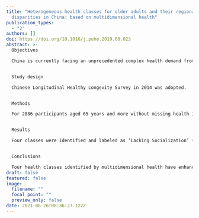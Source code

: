 ```yaml
---
title: "Heterogeneous health classes for older adults and their regional
  disparities in China: based on multidimensional health"
publication_types:
  - "2"
authors: []
doi: https://doi.org/10.1016/j.puhe.2019.08.023
abstract: >-
  Objectives

  China is currently facing an unprecedented complex health demand from a rapidly aging population. Based on multidimensional health, this study aimed to identify heterogeneous latent health classes for older Chinese people, and assess regional disparities and associated sociodemographic factors.


  Study design

  Chinese Longitudinal Healthy Longevity Survey in 2014 was adopted.


  Methods

  For 2886 participants aged 65 years and more without missing health indicators in physical, psychological, and social dimensions, latent class analysis was used to identify heterogeneous health. For 2128 participants with complete information, logistic regressions were used to examine how regional divisions and sociodemographic factors impact each identified class.


  Results

  Four classes were identified and labeled as ‘Lacking Socialization’ (17.4%), ‘High Comorbidity’ (13.7%), ‘Functional Impairment’ (7.1%), and ‘Relative Health’ (61.8%). When the Relative Health class was the reference, the likelihoods of the High Comorbidity and Functional Impairment classes were higher for older adults in eastern and central regions than in western regions. Those in eastern regions also tended to be in the Lacking Socialization class than in western regions. The effects of regional divisions on the different classes were significantly impacted by sociodemographic characteristics.


  Conclusions

  Four health classes identified by multidimensional health have enhanced our understanding of heterogeneity among older Chinese people. By examining regional disparities in China, our study provided evidence for health policies addressing the issue of aging with respect to regional disparities.
draft: false
featured: false
image:
  filename: ""
  focal_point: ""
  preview_only: false
date: 2021-06-26T08:36:27.122Z
---
```

